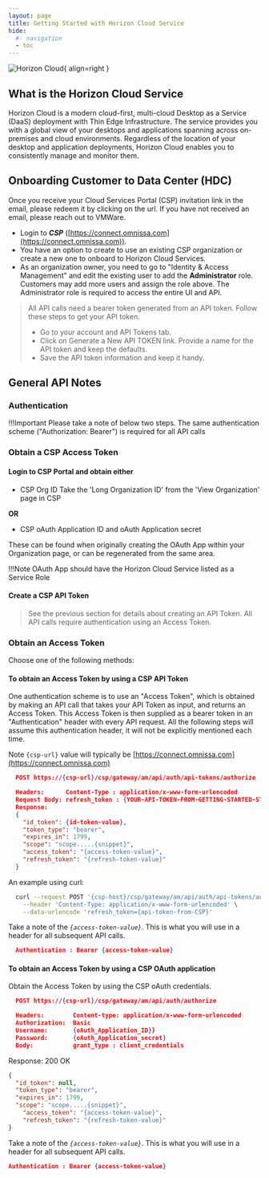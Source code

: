 ```yaml
---
layout: page
title: Getting Started with Horizon Cloud Service
hide:
  #- navigation
  - toc
---
```


![Horizon Cloud](../../../assets/logos/horizon-cloud-logo.png){ align=right }

## What is the Horizon Cloud Service

Horizon Cloud is a modern cloud-first, multi-cloud Desktop as a Service (DaaS) deployment with Thin Edge Infrastructure. The service provides you with a global view of your desktops and applications spanning across on-premises and cloud environments. Regardless of the location of your desktop and application deployments, Horizon Cloud enables you to consistently manage and monitor them.

## Onboarding Customer to Data Center (HDC)

Once you receive your Cloud Services Portal (CSP) invitation link in the email, please redeem it by clicking on the url. If you have not received an email, please reach out to VMWare.

- Login to ***CSP*** ([https://connect.omnissa.com](https://connect.omnissa.com)).
- You have an option to create to use an existing CSP organization or create a new one to onboard to Horizon Cloud Services.
- As an organization owner, you need to go to "Identity & Access Management" and edit the existing user to add the **Administrator** role. Customers may add more users and assign the role above. The Administrator role is required to access the entire UI and API.

> All API calls need a bearer token generated from an API token. Follow these steps to get your API token.
>
> - Go to your account and API Tokens tab.
> - Click on Generate a New API TOKEN link. Provide a name for the API token and keep the defaults.
> - Save the API token information and keep it handy.

## General API Notes

### Authentication

!!!Important
    Please take a note of below two steps.
    The same authentication scheme ("Authorization: Bearer") is required for all API calls

### Obtain a CSP Access Token

#### Login to CSP Portal and obtain either

- CSP Org ID
 Take the 'Long Organization ID' from the 'View Organization' page in CSP

**OR**

- CSP oAuth Application ID and oAuth Application secret

These can be found when originally creating the OAuth App within your Organization page, or can be regenerated from the same area.

!!!Note
    OAuth App should have the Horizon Cloud Service listed as a Service Role

#### Create a CSP API Token

> See the previous section for details about creating an API Token. All API calls require authentication using an Access Token.
  
### Obtain an Access Token

Choose one of the following methods:

#### To obtain an Access Token by using a CSP API Token

One authentication scheme is to use an "Access Token", which is obtained by making an API call that takes your API Token as input, and returns an Access Token. This Access Token is then supplied as a bearer token in an "Authentication" header with every API request. All the following steps will assume this authentication header, it will not be explicitly mentioned each time.

Note `{csp-url}` value will typically be [https://connect.omnissa.com](https://connect.omnissa.com)

```json
  POST https://{csp-url}/csp/gateway/am/api/auth/api-tokens/authorize
```

```json
  Headers:      Content-Type : application/x-www-form-urlencoded
  Request Body: refresh_token : {YOUR-API-TOKEN-FROM-GETTING-STARTED-STEP-2}
  Response:
  {
    "id_token": {id-token-value},
    "token_type": "bearer",
    "expires_in": 1799,
    "scope": "scope.....{snippet}",
    "access_token": "{access-token-value}",
    "refresh_token": "{refresh-token-value}"
  }
```

An example using curl:

```sh
  curl --request POST '{csp-host}/csp/gateway/am/api/auth/api-tokens/authorize'  \
    --header 'Content-Type: application/x-www-form-urlencoded' \
    --data-urlencode 'refresh_token={api-token-from-CSP}'
```

Take a note of the  *`{access-token-value}`*. This is what you will use in a header for all subsequent API calls.

```json
  Authentication : Bearer {access-token-value}
```

#### To obtain an Access Token by using a CSP OAuth application

Obtain the Access Token by using the CSP oAuth credentials.

```json
  POST https://{csp-url}/csp/gateway/am/api/auth/authorize
```

```json
  Headers:        Content-type: application/x-www-form-urlencoded
  Authorization:  Basic
  Username:       {oAuth_Application_ID}} 
  Password:       {oAuth_Application_secret}
  Body:           grant_type : client_credentials
```

Response: 200 OK

```json
{
  "id_token": null,
  "token_type": "bearer",
  "expires_in": 1799,
  "scope": "scope.....{snippet}",
    "access_token": "{access-token-value}",
    "refresh_token": "{refresh-token-value}"
}
```

Take a note of the *`{access-token-value}`*. This is what you will use in a header for all subsequent API calls.

```json
Authentication : Bearer {access-token-value}
```

<swagger-ui src="../../../horizon-cloud-nextgen-api-doc-public.yaml"/>

<!-- [OAD(../../../../horizon-cloud-nextgen-api-doc-public.yaml)] -->
